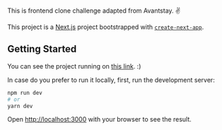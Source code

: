 This is frontend clone challenge adapted from Avantstay. ✌️

This project is a [Next.js](https://nextjs.org/) project bootstrapped with [`create-next-app`](https://github.com/vercel/next.js/tree/canary/packages/create-next-app).

## Getting Started

You can see the project running on [this link](https://avantstay-fe-challenge.vercel.app/). :)

In case do you prefer to run it locally, first, run the development server:

```bash
npm run dev
# or
yarn dev
```

Open [http://localhost:3000](http://localhost:3000) with your browser to see the result.

